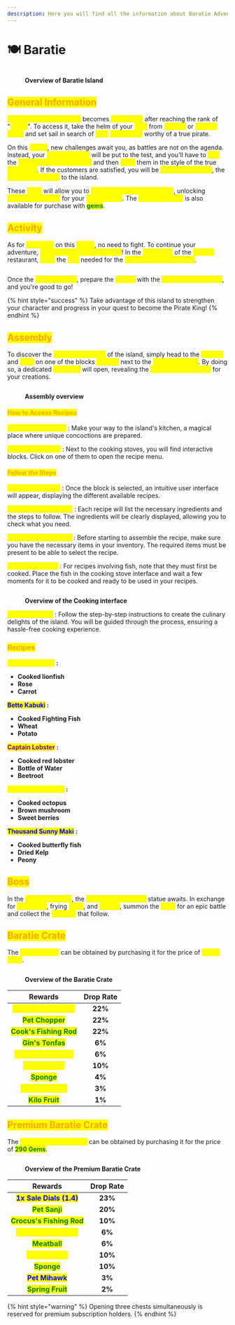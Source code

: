 ```yaml
---
description: Here you will find all the information about Baratie Adventure Island.
---
```


# 🍽️ Baratie

<figure><img src="../../.gitbook/assets/image (70).png" alt=""><figcaption><p><strong>Overview of Baratie Island</strong></p></figcaption></figure>

## <mark style="color:orange;">**General Information**</mark>

<mark style="color:yellow;">**Baratie Adventure Island**</mark> becomes <mark style="color:yellow;">**accessible**</mark> after reaching the rank of "<mark style="color:yellow;">**Pirate**</mark>". To access it, take the helm of your <mark style="color:yellow;">**ship**</mark> from <mark style="color:yellow;">**Foosha**</mark> or <mark style="color:yellow;">**Orange Town**</mark> and set sail in search of <mark style="color:yellow;">**new**</mark> <mark style="color:yellow;">**challenges**</mark> worthy of a true pirate.&#x20;

On this <mark style="color:yellow;">**island**</mark>, new challenges await you, as battles are not on the agenda. Instead, your <mark style="color:yellow;">**culinary talent**</mark> will be put to the test, and you'll have to <mark style="color:yellow;">**fish**</mark> the <mark style="color:yellow;">**enormous fish of Baratie**</mark> and then <mark style="color:yellow;">**cook**</mark> them in the style of the true <mark style="color:yellow;">**chef Sanji**</mark>. If the customers are satisfied, you will be <mark style="color:yellow;">**rewarded in pans**</mark>, the <mark style="color:yellow;">**currency specific**</mark> to the island.&#x20;

These <mark style="color:yellow;">**pans**</mark> will allow you to <mark style="color:yellow;">**open the crate on the island**</mark>, unlocking <mark style="color:yellow;">**essential rewards**</mark> for your <mark style="color:yellow;">**progression**</mark>. The <mark style="color:yellow;">**premium chest**</mark> is also available for purchase with <mark style="color:green;">**gems**</mark>.

## <mark style="color:orange;">**Activity**</mark>

As for <mark style="color:yellow;">**activities**</mark> on this <mark style="color:yellow;">**island**</mark>, no need to fight. To continue your adventure, <mark style="color:yellow;">**develop your culinary skills**</mark>! In the <mark style="color:yellow;">**basement**</mark> of the <mark style="color:yellow;">**Baratie**</mark> restaurant, <mark style="color:yellow;">**cook**</mark> the <mark style="color:yellow;">**fish**</mark> needed for the <mark style="color:yellow;">**island's special recipes**</mark>.

<figure><img src="../../.gitbook/assets/image (71).png" alt=""><figcaption></figcaption></figure>

Once the <mark style="color:yellow;">**fish is cooked**</mark>, prepare the <mark style="color:yellow;">**dishes**</mark> with the <mark style="color:yellow;">**required ingredients**</mark>, and you're good to go!

{% hint style="success" %}
Take advantage of this island to strengthen your character and progress in your quest to become the Pirate King!
{% endhint %}

## <mark style="color:orange;">Assembly</mark>

To discover the <mark style="color:yellow;">**exclusive recipes**</mark> of the island, simply head to the <mark style="color:yellow;">**kitchen**</mark> and <mark style="color:yellow;">**click**</mark> on one of the blocks <mark style="color:yellow;">**located**</mark> next to the <mark style="color:yellow;">**cooking stoves**</mark>. By doing so, a dedicated <mark style="color:yellow;">**interface**</mark> will open, revealing the <mark style="color:yellow;">**elements necessary**</mark> for your creations.

<figure><img src="../../.gitbook/assets/assembly.jpg" alt=""><figcaption><p><strong>Assembly overview</strong></p></figcaption></figure>

#### <mark style="color:orange;">How to Access Recipes</mark>

<mark style="color:yellow;">**Head to the Kitchen**</mark> : Make your way to the island's kitchen, a magical place where unique concoctions are prepared.&#x20;

<mark style="color:yellow;">**Click on the Block**</mark> : Next to the cooking stoves, you will find interactive blocks. Click on one of them to open the recipe menu.

#### <mark style="color:orange;">Follow the Steps</mark>

<mark style="color:yellow;">**Intuitive Interface**</mark> : Once the block is selected, an intuitive user interface will appear, displaying the different available recipes.&#x20;

<mark style="color:yellow;">**Ingredients and Steps**</mark> : Each recipe will list the necessary ingredients and the steps to follow. The ingredients will be clearly displayed, allowing you to check what you need.&#x20;

<mark style="color:yellow;">**Check Your Inventory**</mark> : Before starting to assemble the recipe, make sure you have the necessary items in your inventory. The required items must be present to be able to select the recipe.&#x20;

<mark style="color:yellow;">**Pre-cooking Fish**</mark> : For recipes involving fish, note that they must first be cooked. Place the fish in the cooking stove interface and wait a few moments for it to be cooked and ready to be used in your recipes.

<figure><img src="../../.gitbook/assets/cooking.jpg" alt=""><figcaption><p><strong>Overview of the Cooking interface</strong></p></figcaption></figure>

<mark style="color:yellow;">**Cook with Ease**</mark> : Follow the step-by-step instructions to create the culinary delights of the island. You will be guided through the process, ensuring a hassle-free cooking experience.

### <mark style="color:orange;">Recipes</mark>

<mark style="color:yellow;">**Lionfish Temaki**</mark> **:**&#x20;

* **Cooked lionfish**
* **Rose**
* **Carrot**

<mark style="color:blue;">**Bette Kabuki**</mark>**&#x20;:**&#x20;

* **Cooked Fighting Fish**
* **Wheat**
* **Potato**

<mark style="color:purple;">**Captain Lobster**</mark> **:** &#x20;

* **Cooked red lobster**
* **Bottle of Water**&#x20;
* **Beetroot**

&#x20;<mark style="color:yellow;">**Tako Tako Surprise**</mark>**&#x20;:**&#x20;

* **Cooked octopus**
* **Brown mushroom**
* **Sweet berries**

<mark style="color:blue;">**Thousand Sunny Maki**</mark> **:**&#x20;

* **Cooked butterfly fish**
* **Dried Kelp**
* **Peony**

## <mark style="color:orange;">Boss</mark>

In the <mark style="color:yellow;">**adventure zone**</mark>, the <mark style="color:yellow;">**Monster of the Seas**</mark> statue awaits. In exchange for <mark style="color:yellow;">**sea horns**</mark>, frying <mark style="color:yellow;">**pans**</mark>, and <mark style="color:yellow;">**money**</mark>, summon the <mark style="color:yellow;">**boss**</mark> for an epic battle and collect the <mark style="color:yellow;">**rewards**</mark> that follow.

## <mark style="color:orange;">**Baratie Crate**</mark>

The <mark style="color:yellow;">**Baratie Crate**</mark> can be obtained by purchasing it for the price of <mark style="color:yellow;">**2,000 Pans**</mark>.

<figure><img src="../../.gitbook/assets/baratie crate.jpg" alt=""><figcaption><p><strong>Overview of the Baratie Crate</strong></p></figcaption></figure>

|                         **Rewards**                        | **Drop Rate** |
| :--------------------------------------------------------: | :-----------: |
| <mark style="color:yellow;">**1x Sale Dials (1.2)**</mark> |    **22%**    |
|      <mark style="color:green;">**Pet Chopper**</mark>     |    **22%**    |
|  <mark style="color:green;">**Cook's Fishing Rod**</mark>  |    **22%**    |
|     <mark style="color:green;">**Gin's Tonfas**</mark>     |     **6%**    |
|   <mark style="color:yellow;">**Fullbody's Sword**</mark>  |     **6%**    |
|     <mark style="color:yellow;">**Job Booster**</mark>     |    **10%**    |
|        <mark style="color:green;">**Sponge**</mark>        |     **4%**    |
|    <mark style="color:yellow;">**Pet Don Krieg**</mark>    |     **3%**    |
|      <mark style="color:green;">**Kilo Fruit**</mark>      |     **1%**    |

## <mark style="color:orange;">**Premium Baratie Crate**</mark>

The <mark style="color:yellow;">**Premium Baratie Crate**</mark> can be obtained by purchasing it for the price of <mark style="color:green;">**290 Gems**</mark>.

<figure><img src="../../.gitbook/assets/premium baratie crate.jpg" alt=""><figcaption><p><strong>Overview of the Premium Baratie Crate</strong></p></figcaption></figure>

|                         **Rewards**                        | **Drop Rate** |
| :--------------------------------------------------------: | :-----------: |
|  <mark style="color:blue;">**1x Sale Dials (1.4)**</mark>  |    **23%**    |
|       <mark style="color:green;">**Pet Sanji**</mark>      |    **20%**    |
| <mark style="color:green;">**Crocus's Fishing Rod**</mark> |    **10%**    |
|  <mark style="color:yellow;">**Don Krieg's Spear**</mark>  |     **6%**    |
|       <mark style="color:green;">**Meatball**</mark>       |     **6%**    |
|     <mark style="color:yellow;">**Job Booster**</mark>     |    **10%**    |
|        <mark style="color:green;">**Sponge**</mark>        |    **10%**    |
|       <mark style="color:blue;">**Pet Mihawk**</mark>      |     **3%**    |
|     <mark style="color:green;">**Spring Fruit**</mark>     |     **2%**    |

{% hint style="warning" %}
Opening three chests simultaneously is reserved for premium subscription holders.
{% endhint %}

